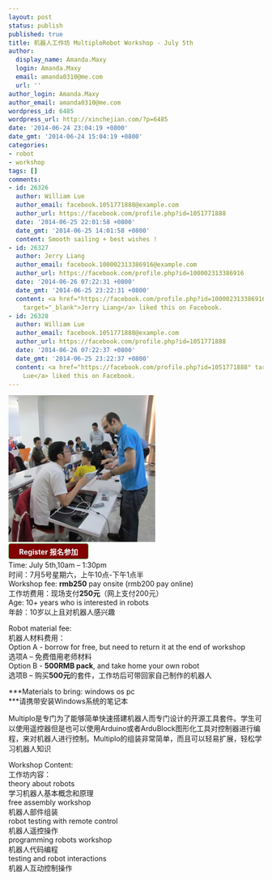 ```yaml
---
layout: post
status: publish
published: true
title: 机器人工作坊 MultiploRobot Workshop - July 5th
author:
  display_name: Amanda.Maxy
  login: Amanda.Maxy
  email: amanda0310@me.com
  url: ''
author_login: Amanda.Maxy
author_email: amanda0310@me.com
wordpress_id: 6485
wordpress_url: http://xinchejian.com/?p=6485
date: '2014-06-24 23:04:19 +0800'
date_gmt: '2014-06-24 15:04:19 +0800'
categories:
- robot
- workshop
tags: []
comments:
- id: 26326
  author: William Lue
  author_email: facebook.1051771888@example.com
  author_url: https://facebook.com/profile.php?id=1051771888
  date: '2014-06-25 22:01:58 +0800'
  date_gmt: '2014-06-25 14:01:58 +0800'
  content: Smooth sailing + best wishes !
- id: 26327
  author: Jerry Liang
  author_email: facebook.100002313386916@example.com
  author_url: https://facebook.com/profile.php?id=100002313386916
  date: '2014-06-26 07:22:31 +0800'
  date_gmt: '2014-06-25 23:22:31 +0800'
  content: <a href="https://facebook.com/profile.php?id=100002313386916"
    target="_blank">Jerry Liang</a> liked this on Facebook.
- id: 26328
  author: William Lue
  author_email: facebook.1051771888@example.com
  author_url: https://facebook.com/profile.php?id=1051771888
  date: '2014-06-26 07:22:37 +0800'
  date_gmt: '2014-06-25 23:22:37 +0800'
  content: <a href="https://facebook.com/profile.php?id=1051771888" target="_blank">William
    Lue</a> liked this on Facebook.
---
```

<p><a href="/uploads/2014/06/0088.jpeg"><img src="/uploads/2014/06/0088-290x290.jpeg" alt="0088" width="290" height="290" class="aligncenter size-thumbnail wp-image-6486" /></a><br />
<a style="color: rgb(242, 255, 255); font-weight: 700; border: 1px solid rgb(74, 143, 50); border-top-left-radius: 4px; border-top-right-radius: 4px; border-bottom-right-radius: 4px; border-bottom-left-radius: 4px; cursor: pointer; display: inline-block; font-size: 14px; margin-bottom: 3px; overflow: visible; padding: 5px 20px 4px; text-decoration: none; background: rgb(128, 0, 0);" href="http://www.vasee.com/event/view.jsp?inid=ff80808146acac6f0146cdd3ee203ff0" target="_blank" id="ied_button_show" alt="购买门票新车间机器人工作坊 MultiploRobot Workshop at XinCheJian" title="购买门票">Register 报名参加</a><br />
Time: July 5th,10am &ndash; 1:30pm<br />
时间：7月5号星期六，上午10点-下午1点半<br />
Workshop fee: <strong>rmb250</strong> pay onsite (rmb200 pay online)<br />
工作坊费用：现场支付<strong>250元</strong>（网上支付200元）<br />
Age: 10+ years who is interested in robots<br />
年龄：10岁以上且对机器人感兴趣</p>
<p>Robot material fee:<br />
机器人材料费用：<br />
Option A - borrow for free, but need to return it at the end of workshop<br />
选项A &ndash; 免费借用老师材料<br />
Option B - <strong>500RMB pack</strong>, and take home your own robot<br />
选项B &ndash; 购买<strong>500元</strong>的套件，工作坊后可带回家自己制作的机器人</p>
<p>***Materials to bring: windows os pc<br />
***请携带安装Windows系统的笔记本    </p>
<p>Multiplo是专门为了能够简单快速搭建机器人而专门设计的开源工具套件。学生可以使用遥控器但是也可以使用Arduino或者ArduBlock图形化工具对控制器进行编程，来对机器人进行控制。Multiplo的组装非常简单，而且可以轻易扩展，轻松学习机器人知识</p>
<p>Workshop Content:<br />
工作坊内容：<br />
theory about robots<br />
学习机器人基本概念和原理<br />
free assembly workshop<br />
机器人部件组装<br />
robot testing with remote control<br />
机器人遥控操作<br />
programming robots workshop<br />
机器人代码编程<br />
testing and robot interactions<br />
机器人互动控制操作</p>
